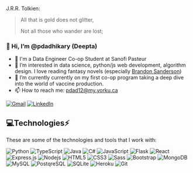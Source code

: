 J.R.R. Tolkien:
> All that is gold does not glitter,
>
> Not all those who wander are lost;


### 👋 Hi, I’m @pdadhikary (Deepta)
- 💼 I'm a Data Engineer Co-op Student at Sanofi Pasteur
- 👀 I’m interested in data science, python/js web development, algorithm design. I love reading fantasy novels (especially [Brandon Sanderson](https://www.brandonsanderson.com/))
- 🌱 I’m currently currently on my first co-op program taking a deep dive into the world of vaccine production.
- 📫 How to reach me: pdad12@my.yorku.ca

[![Gmail](https://img.shields.io/badge/Gmail-D14836?style=for-the-badge&logo=gmail&logoColor=white)](mailto:pdad12@my.yorku.ca)
[![LinkedIn](https://img.shields.io/badge/LinkedIn-0077B5?style=for-the-badge&logo=linkedin&logoColor=white)](https://www.linkedin.com/in/pdeepta-adhikary/)

## 💻Technologies⚡

These are some of the technologies and tools that I work with:

![Python](https://img.shields.io/badge/Python-3776AB?style=flat-square&logo=python&logoColor=white)
![TypeScript](https://img.shields.io/badge/-TypeScript-007ACC?style=flat-square&logo=typescript&logoColor=white)
![Java](https://img.shields.io/badge/-Java-007396?style=flat-square&logo=java&logoColor=red)
![C#](https://img.shields.io/badge/C%23-239120?style=flat-square&logo=c-sharp&logoColor=white)
![JavaScript](https://img.shields.io/badge/-JavaScript-black?style=flat-square&logo=javascript)
![Flask](	https://img.shields.io/badge/Flask-000000?style=flat-square&logo=flask&logoColor=white)
![React](https://img.shields.io/badge/-React-007396?style=flat-square&logo=react)
![Express.js](https://img.shields.io/badge/Express.js-404D59?style=flat-square)
![Nodejs](https://img.shields.io/badge/-Nodejs-339933?style=flat-square&logo=Node.js&logoColor=white)
![HTML5](https://img.shields.io/badge/-HTML5-E34F26?style=flat-square&logo=html5&logoColor=white)
![CSS3](https://img.shields.io/badge/-CSS3-1572B6?style=flat-square&logo=css3)
![Sass](https://img.shields.io/badge/-Sass-CC6699?style=flat-square&logo=sass&logoColor=white)
![Bootstrap](https://img.shields.io/badge/Bootstrap-563D7C?style=flat-square&logo=bootstrap&logoColor=white)
![MongoDB](https://img.shields.io/badge/-MongoDB-black?style=flat-square&logo=mongodb)
![MySQL](https://img.shields.io/badge/-MySQL-4479A1?style=flat-square&logo=mysql&logoColor=white)
![PostqreSQL](https://img.shields.io/badge/PostgreSQL-316192?style=flat-square&logo=postgresql&logoColor=white)
![SQLite](https://img.shields.io/badge/SQLite-07405E?style=flat-square&logo=sqlite&logoColor=white)
![Heroku](https://img.shields.io/badge/Heroku-430098?style=flat-square&logo=heroku&logoColor=white)
![Git](https://img.shields.io/badge/-Git-black?style=flat-square&logo=git)
